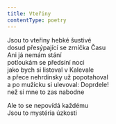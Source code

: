 ```yaml
---
title: Vteřiny
contentType: poetry
---
```


<section>

Jsou to vteřiny hebké šustivé  
dosud přesýpající se zrníčka Času  
Ani já nemám stání  
potloukám se předsíní noci  
jako bych si listoval v Kalevale  
a přece nehrdinsky už popotahoval  
a po mužicku si ulevoval: Doprdele!  
než si mne to zas nabodne

Ale to se nepovídá každému  
Jsou to mystéria úzkosti

</section>
